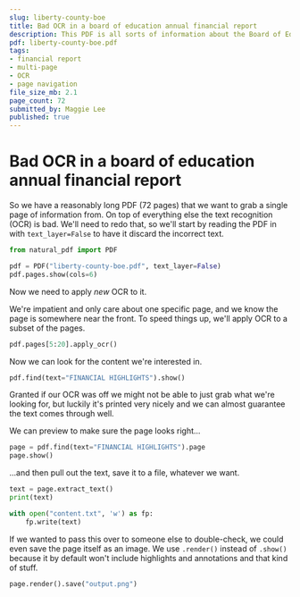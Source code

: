 ```yaml
---
slug: liberty-county-boe
title: Bad OCR in a board of education annual financial report
description: This PDF is all sorts of information about the Board of Education in Liberty County, Georgia
pdf: liberty-county-boe.pdf
tags:
- financial report
- multi-page
- OCR
- page navigation
file_size_mb: 2.1
page_count: 72
submitted_by: Maggie Lee
published: true
---
```

# Bad OCR in a board of education annual financial report

So we have a reasonably long PDF (72 pages) that we want to grab a single page of information from. On top of everything else the text recognition (OCR) is bad. We'll need to redo that, so we'll start by reading the PDF in with `text_layer=False` to have it discard the incorrect text.

```python
from natural_pdf import PDF

pdf = PDF("liberty-county-boe.pdf", text_layer=False)
pdf.pages.show(cols=6)
```

Now we need to apply *new* OCR to it.

We're impatient and only care about one specific page, and we know the page is somewhere near the front. To speed things up, we'll apply OCR to a subset of the pages.

```python
pdf.pages[5:20].apply_ocr()
```

Now we can look for the content we're interested in.

```python
pdf.find(text="FINANCIAL HIGHLIGHTS").show()
```

Granted if our OCR was off we might not be able to just grab what we're looking for, but luckily it's printed very nicely and we can almost guarantee the text comes through well.

We can preview to make sure the page looks right...

```python
page = pdf.find(text="FINANCIAL HIGHLIGHTS").page
page.show()
```

...and then pull out the text, save it to a file, whatever we want.

```python
text = page.extract_text()
print(text)

with open("content.txt", 'w') as fp:
    fp.write(text)
```

If we wanted to pass this over to someone else to double-check, we could even save the page itself as an image. We use `.render()` instead of `.show()` because it by default won't include highlights and annotations and that kind of stuff.

```python
page.render().save("output.png")
```